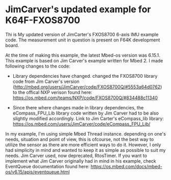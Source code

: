 # JimCarver's updated example for K64F-FXOS8700
Thi is My updated version of JimCarter's FXOS8700 6-axis IMU example code. The measurement unit in question is present on F64K development board.

At the time of making this example, the latest Mbed-os version was 6.15.1. This example is based on Jim Carver's example written for Mbed 2. I made following changes to the code:

- Library dependencies have changed. changed the FXOS8700 library code from Jim Carver's version (http://mbed.org/users/JimCarver/code/FXOS8700Q/#5553a64d0762) to the offical NXP verison found here: https://os.mbed.com/teams/NXP/code/FXOS8700Q/#834488c11340

- Since there where changes made in library dependencies, the eCompass_FPU_Lib library code written by Jim Carver had to be also slightly modified accordingly. Link to Jim Carter's eCompass_lib library: https://os.mbed.com/users/JimCarver/code/eCompass_FPU_Lib/

In my example, I'm using simple Mbed Thread instance. depending on one's needs, situation and point of view, this is ofcourse, not the best way to utilize the sensor as there are more efficient ways to do it. However, I only had simplicity in mind and wanted to keep it as simple as possible to suit my needs. Jim Carver used, now deprecated, RtosTimer. If you want to implement what Jim Carver originally had in mind in his example, check EventQueue documentation found here: https://os.mbed.com/docs/mbed-os/v6.15/apis/eventqueue.html
